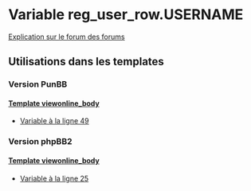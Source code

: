 # Variable reg_user_row.USERNAME
[Explication sur le forum des forums](http://forum.forumactif.com/t294113-listing-des-variables#reg_user_row.USERNAME)

## Utilisations dans les templates

### Version PunBB

#### [Template viewonline_body](punbb/viewonline_body.md)
* [Variable à la ligne 49](../punbb/viewonline_body.tpl#L49)

### Version phpBB2

#### [Template viewonline_body](subsilver/viewonline_body.md)
* [Variable à la ligne 25](../subsilver/viewonline_body.tpl#L25)